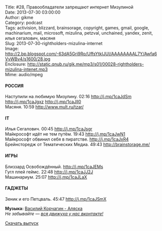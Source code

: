 Title: #28, Правообладатели запрещают интернет Мизулиной  
Date: 2013-07-30 03:00:00  
Author: gikme  
Category: podcast  
Tags: activision, blizzard, brainsorage, copyright, games, gmail, google, machinarium, mail, microsoft, mizulina, petzval, unchained, yandex, zenit, илья сегалович, масяня  
Slug: 2013-07-30-rightholders-mizulina-internet  
Image: http://2.bp.blogspot.com/-63dA5Gri9Ro/UffsYtkIJUI/AAAAAAAAL7Y/Awfa6VvWBv4/s1600/28.jpg  
Enclosure: http://static.qnub.ru/gik.me/mp3/s01/00028-rightholders-mizulina-intenet.mp3  
Mime: audio/mpeg

#### РОССИЯ

Наступили на любимую Мизулину. 02:16 <http://j.mp/1caJdSm>  
<http://j.mp/1caJgxz> <http://j.mp/1caJll0>  
Масяня. 10:59 <http://www.mult.ru/tzar/>

#### IT

Илья Сегалович. 00:45 <http://j.mp/1caJsgr>  
Майкрософт идёт не тем путём. 19:43 <http://j.mp/1caJwN1>  
Майкрософт обвинил себя в пиратстве. <http://j.mp/1caJxR4>  
Брейнсторедж от Тематических Медиа. 49:43 <http://brainstorage.me/>

#### ИГРЫ

Близзард Освобождённый. <http://j.mp/1caJEMs>  
Гугл плей геймс. 22:48 <http://j.mp/1caJJ2J>  
Машинариум. 25:07 <http://j.mp/1caJLaX>

#### ГАДЖЕТЫ

Зеник и его Петцваль. 45:47 <http://j.mp/1caJSmX>

**Музыка:** [Василий Корчагин - Аляска](http://vk.com/bacc3)  
*Не забывайте — [вся движуха у нас вконтакте!](http://vk.com/gikme)*

[Скачать выпуск](http://static.qnub.ru/gik.me/mp3/s01/00028-rightholders-mizulina-intenet.mp3)

